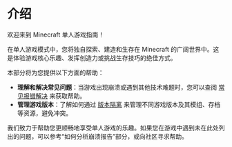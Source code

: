 # 介绍

欢迎来到 Minecraft 单人游戏指南！

在单人游戏模式中，您将独自探索、建造和生存在 Minecraft 的广阔世界中。这是体验游戏核心乐趣、发挥创造力或挑战生存技巧的绝佳方式。

本部分将为您提供以下方面的帮助：

* **理解和解决常见问题**：当游戏出现崩溃或遇到其他技术难题时，您可以查阅 [常见报错解决](./CrashResolve.md) 来获取帮助。
* **管理游戏版本**：了解如何通过 [版本隔离](./VerIsolation.md) 来管理不同游戏版本及其模组、存档等资源，避免冲突。

我们致力于帮助您更顺畅地享受单人游戏的乐趣。如果您在游戏中遇到未在此处列出的问题，可以参考“如何分析崩溃报告”部分，或向社区寻求帮助。
